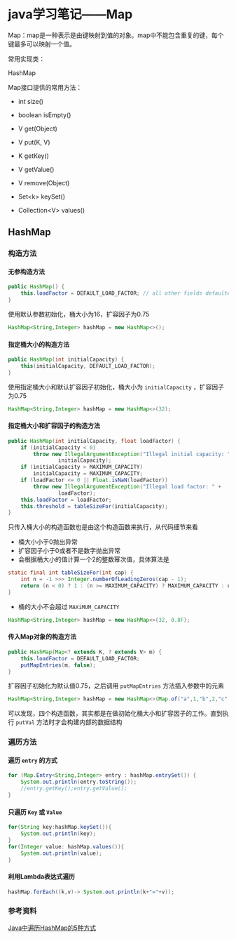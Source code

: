 # java学习笔记——Map

Map：map是一种表示是由键映射到值的对象。map中不能包含重复的键，每个键最多可以映射一个值。

常用实现类：

HashMap

Map接口提供的常用方法：

- int size()

- boolean isEmpty()
- V get(Object)
- V put(K, V)
- K getKey()
- V getValue()
- V remove(Object)
- Set\<k\> keySet()
- Collection\<V\> values()

## HashMap

### 构造方法

#### 无参构造方法

```java
public HashMap() {
    this.loadFactor = DEFAULT_LOAD_FACTOR; // all other fields defaulted
}
```

使用默认参数初始化，桶大小为16，扩容因子为0.75

```java
HashMap<String,Integer> hashMap = new HashMap<>();
```

#### 指定桶大小的构造方法

```java
public HashMap(int initialCapacity) {
    this(initialCapacity, DEFAULT_LOAD_FACTOR);
}
```

使用指定桶大小和默认扩容因子初始化，桶大小为 `initialCapacity` ，扩容因子为0.75

```java
HashMap<String,Integer> hashMap = new HashMap<>(32);
```

#### 指定桶大小和扩容因子的构造方法

```java
public HashMap(int initialCapacity, float loadFactor) {
    if (initialCapacity < 0)
        throw new IllegalArgumentException("Illegal initial capacity: " +
                initialCapacity);
    if (initialCapacity > MAXIMUM_CAPACITY)
        initialCapacity = MAXIMUM_CAPACITY;
    if (loadFactor <= 0 || Float.isNaN(loadFactor))
        throw new IllegalArgumentException("Illegal load factor: " +
                loadFactor);
    this.loadFactor = loadFactor;
    this.threshold = tableSizeFor(initialCapacity);
}
```

只传入桶大小的构造函数也是由这个构造函数来执行，从代码细节来看

- 桶大小小于0抛出异常
- 扩容因子小于0或者不是数字抛出异常
- 会根据桶大小的值计算一个2的整数幂次值，具体算法是

```java
static final int tableSizeFor(int cap) {
    int n = -1 >>> Integer.numberOfLeadingZeros(cap - 1);
    return (n < 0) ? 1 : (n >= MAXIMUM_CAPACITY) ? MAXIMUM_CAPACITY : n + 1;
}
```

- 桶的大小不会超过 `MAXiMUM_CAPACITY` 

```java
HashMap<String,Integer> hashMap = new HashMap<>(32, 0.8F);
```

#### 传入Map对象的构造方法

```java
public HashMap(Map<? extends K, ? extends V> m) {
    this.loadFactor = DEFAULT_LOAD_FACTOR;
    putMapEntries(m, false);
}
```

扩容因子初始化为默认值0.75，之后调用 `putMapEntries` 方法插入参数中的元素

```java
HashMap<String,Integer> hashMap = new HashMap<>(Map.of("a",1,"b",2,"c",3));
```

可以发现，四个构造函数，其实都是在做初始化桶大小和扩容因子的工作。直到执行 `putVal` 方法时才会构建内部的数据结构

### 遍历方法

#### 遍历 `entry` 的方式

```java
for (Map.Entry<String,Integer> entry : hashMap.entrySet()) {
    System.out.println(entry.toString());
    //entry.getKey();entry.getValue();
}
```

#### 只遍历 `Key` 或 `Value` 

```java
for(String key:hashMap.keySet()){
    System.out.println(key);
}
for(Integer value: hashMap.values()){
    System.out.println(value);
}
```

#### 利用Lambda表达式遍历

```java
hashMap.forEach((k,v)-> System.out.println(k+"="+v));
```

### 参考资料

[Java中遍历HashMap的5种方式](https://blog.csdn.net/w605283073/article/details/80708943)